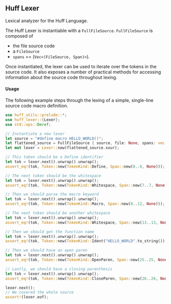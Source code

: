 ## Huff Lexer

Lexical analyzer for the Huff Language.

The Huff Lexer is instantiable with a `FullFileSource`. `FullFileSource` is composed of
- the file source code
- a `FileSource`
- `spans` == (`Vec<(FileSource, Span)>`).

Once instantiated, the lexer can be used to iterate over the tokens in the source code.
It also exposes a number of practical methods for accessing information about the source code
throughout lexing.

#### Usage

The following example steps through the lexing of a simple, single-line source code macro
definition.

```rust
use huff_utils::prelude::*;
use huff_lexer::{Lexer};
use std::ops::Deref;

// Instantiate a new lexer
let source = "#define macro HELLO_WORLD()";
let flattened_source = FullFileSource { source, file: None, spans: vec![] };
let mut lexer = Lexer::new(flattened_source.sour);

// This token should be a Define identifier
let tok = lexer.next().unwrap().unwrap();
assert_eq!(tok, Token::new(TokenKind::Define, Span::new(0..6, None)));

// The next token should be the whitespace
let tok = lexer.next().unwrap().unwrap();
assert_eq!(tok, Token::new(TokenKind::Whitespace, Span::new(7..7, None)));

// Then we should parse the macro keyword
let tok = lexer.next().unwrap().unwrap();
assert_eq!(tok, Token::new(TokenKind::Macro, Span::new(8..12, None)));

// The next token should be another whitespace
let tok = lexer.next().unwrap().unwrap();
assert_eq!(tok, Token::new(TokenKind::Whitespace, Span::new(13..13, None)));

// Then we should get the function name
let tok = lexer.next().unwrap().unwrap();
assert_eq!(tok, Token::new(TokenKind::Ident("HELLO_WORLD".to_string()), Span::new(14..24, None)));

// Then we should have an open paren
let tok = lexer.next().unwrap().unwrap();
assert_eq!(tok, Token::new(TokenKind::OpenParen, Span::new(25..25, None)));

// Lastly, we should have a closing parenthesis
let tok = lexer.next().unwrap().unwrap();
assert_eq!(tok, Token::new(TokenKind::CloseParen, Span::new(26..26, None)));

lexer.next();
// We covered the whole source
assert!(lexer.eof);
```
